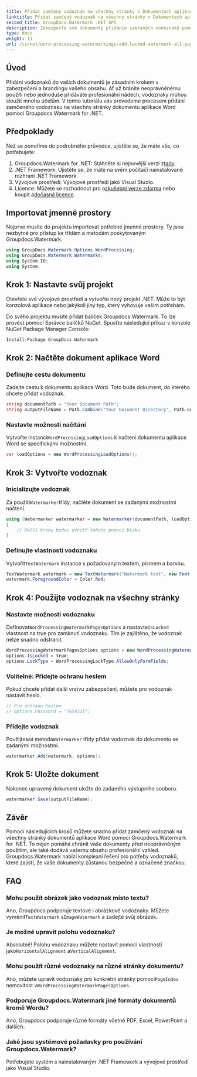 ```yaml
---
title: Přidat zamčený vodoznak na všechny stránky v Dokumentech aplikace Word
linktitle: Přidat zamčený vodoznak na všechny stránky v Dokumentech aplikace Word
second_title: GroupDocs.Watermark .NET API
description: Zabezpečte své dokumenty přidáním zamčených vodoznaků pomocí Groupdocs.Watermark pro .NET. Pro snadnou implementaci postupujte podle našeho podrobného průvodce.
type: docs
weight: 11
url: /cs/net/word-processing-watermarkings/add-locked-watermark-all-pages-word-docs/
---
```

## Úvod
Přidání vodoznaků do vašich dokumentů je zásadním krokem v zabezpečení a brandingu vašeho obsahu. Ať už bráníte neoprávněnému použití nebo jednoduše přidáváte profesionální nádech, vodoznaky mohou sloužit mnoha účelům. V tomto tutoriálu vás provedeme procesem přidání zamčeného vodoznaku na všechny stránky dokumentu aplikace Word pomocí Groupdocs.Watermark for .NET.
## Předpoklady
Než se ponoříme do podrobného průvodce, ujistěte se, že máte vše, co potřebujete:
1. Groupdocs.Watermark for .NET: Stáhněte si nejnovější verzi z[tady](https://releases.groupdocs.com/Watermark/net/).
2. .NET Framework: Ujistěte se, že máte na svém počítači nainstalované rozhraní .NET Framework.
3. Vývojové prostředí: Vývojové prostředí jako Visual Studio.
4.  Licence: Můžete se rozhodnout pro a[zkušební verze zdarma](https://releases.groupdocs.com/) nebo koupit a[dočasná licence](https://purchase.groupdocs.com/temporary-license/).
## Importovat jmenné prostory
Nejprve musíte do projektu importovat potřebné jmenné prostory. Ty jsou nezbytné pro přístup ke třídám a metodám poskytovaným Groupdocs.Watermark.
```csharp
using GroupDocs.Watermark.Options.WordProcessing;
using GroupDocs.Watermark.Watermarks;
using System.IO;
using System;
```
## Krok 1: Nastavte svůj projekt

Otevřete své vývojové prostředí a vytvořte nový projekt .NET. Může to být konzolová aplikace nebo jakýkoli jiný typ, který vyhovuje vašim potřebám.

Do svého projektu musíte přidat balíček Groupdocs.Watermark. To lze provést pomocí Správce balíčků NuGet. Spusťte následující příkaz v konzole NuGet Package Manager Console:
```sh
Install-Package GroupDocs.Watermark
```
## Krok 2: Načtěte dokument aplikace Word
### Definujte cestu dokumentu
Zadejte cestu k dokumentu aplikace Word. Toto bude dokument, do kterého chcete přidat vodoznak.
```csharp
string documentPath = "Your Document Path";
string outputFileName = Path.Combine("Your Document Directory", Path.GetFileName(documentPath));
```
### Nastavte možnosti načítání
 Vytvořte instanci`WordProcessingLoadOptions` k načtení dokumentu aplikace Word se specifickými možnostmi.
```csharp
var loadOptions = new WordProcessingLoadOptions();
```
## Krok 3: Vytvořte vodoznak
### Inicializujte vodoznak
 Za použití`Watermarker`třídy, načtěte dokument se zadanými možnostmi načtení.
```csharp
using (Watermarker watermarker = new Watermarker(documentPath, loadOptions))
{
    // Další kroky budou uvnitř tohoto pomocí bloku
}
```
### Definujte vlastnosti vodoznaku
 Vytvořit`TextWatermark` instance s požadovaným textem, písmem a barvou.
```csharp
TextWatermark watermark = new TextWatermark("Watermark text", new Font("Arial", 19));
watermark.ForegroundColor = Color.Red;
```
## Krok 4: Použijte vodoznak na všechny stránky
### Nastavte možnosti vodoznaku
 Definovat`WordProcessingWatermarkPagesOptions` a nastavte`IsLocked` vlastnost na true pro zamknutí vodoznaku. Tím je zajištěno, že vodoznak nelze snadno odstranit.
```csharp
WordProcessingWatermarkPagesOptions options = new WordProcessingWatermarkPagesOptions();
options.IsLocked = true;
options.LockType = WordProcessingLockType.AllowOnlyFormFields;
```
### Volitelné: Přidejte ochranu heslem
Pokud chcete přidat další vrstvu zabezpečení, můžete pro vodoznak nastavit heslo.
```csharp
// Pro ochranu heslem
// options.Password = "7654321";
```
### Přidejte vodoznak
 Použijte`Add` metoda`Watermarker` třídy přidat vodoznak do dokumentu se zadanými možnostmi.
```csharp
watermarker.Add(watermark, options);
```
## Krok 5: Uložte dokument
Nakonec upravený dokument uložte do zadaného výstupního souboru.
```csharp
watermarker.Save(outputFileName);
```

## Závěr
Pomocí následujících kroků můžete snadno přidat zamčený vodoznak na všechny stránky dokumentů aplikace Word pomocí Groupdocs.Watermark for .NET. To nejen pomáhá chránit vaše dokumenty před neoprávněným použitím, ale také dodává vašemu obsahu profesionální vzhled. Groupdocs.Watermark nabízí komplexní řešení pro potřeby vodoznaků, které zajistí, že vaše dokumenty zůstanou bezpečné a označené značkou.
## FAQ
### Mohu použít obrázek jako vodoznak místo textu?
 Ano, Groupdocs podporuje textové i obrázkové vodoznaky. Můžete vyměnit`TextWatermark` s`ImageWatermark` a zadejte svůj obrázek.
### Je možné upravit polohu vodoznaku?
 Absolutně! Polohu vodoznaku můžete nastavit pomocí vlastností jako`HorizontalAlignment` a`VerticalAlignment`.
### Mohu použít různé vodoznaky na různé stránky dokumentu?
 Ano, můžete upravit vodoznaky pro konkrétní stránky pomocí`PageIndex` nemovitost v`WordProcessingWatermarkPagesOptions`.
### Podporuje Groupdocs.Watermark jiné formáty dokumentů kromě Wordu?
Ano, Groupdocs podporuje různé formáty včetně PDF, Excel, PowerPoint a dalších.
### Jaké jsou systémové požadavky pro používání Groupdocs.Watermark?
Potřebujete systém s nainstalovaným .NET Framework a vývojové prostředí jako Visual Studio.